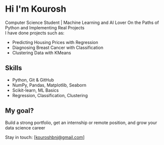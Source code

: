 # Hi I'm Kourosh

Computer Science Student | Machine Learning and AI Lover 
On the Paths of Python and Implementing Real Projects  
I have done projects such as:
- Predicting Housing Prices with Regression
- Diagnosing Breast Cancer with Classification
- Clustering Data with KMeans

## Skills
- Python, Git & GitHub
- NumPy, Pandas, Matplotlib, Seaborn
- Scikit-learn, ML Basics
- Regression, Classification, Clustering

## My goal?
Build a strong portfolio, get an internship or remote position, and grow your data science career 

 Stay in touch:
[kouroshbnj@gmail.com]
